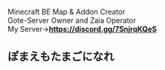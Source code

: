 Minecraft BE Map & Addon Creator  
Gote-Server Owner and Zaia Operator  
My Server→**https://discord.gg/7SnjrqKQeS**

## ぽまえもたまごになれ
